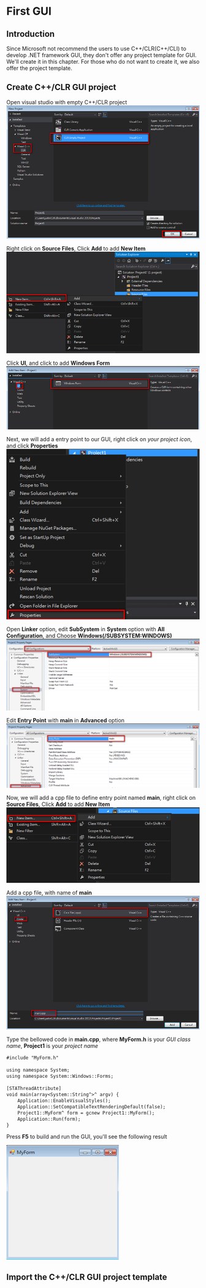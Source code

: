 # First GUI
[Chocolately]: https://chocolatey.org/
## Introduction

Since Microsoft not recommend the users to use C++/CLR(C++/CLI) to develop .NET framework GUI, they don't offer any project template for GUI. We'll create it in this chapter. For those who do not want to create it, we also offer the project template.

## Create C++/CLR GUI project

Open visual studio with empty C++/CLR project
![CreateProject](/doc/Ch2/img/2-2-1.jpg)

Right click on **Source Files**, Click **Add** to add **New Item**
![AddNewItem](/doc/Ch2/img/2-2-2.jpg)

Click **UI**, and click to add **Windows Form**
![AddWinForm](/doc/Ch2/img/2-2-3.jpg)


Next, we will add a entry point to our GUI, right click on *your project icon*, and click **Properties**
![ClickProps](/doc/Ch2/img/2-2-4.jpg)

Open **Linker** option, edit **SubSystem** in **System** option with **All Configuration**, and Choose **Windows(/SUBSYSTEM:WINDOWS)**
![SubSystem](/doc/Ch2/img/2-2-5.jpg)

Edit **Entry Point** with **main** in **Advanced** option
![EntryPoint](/doc/Ch2/img/2-2-6.jpg)

Now, we will add a cpp file to define entry point named **main**, right click on **Source Files**, Click **Add** to add **New Item**
![AddNewItem2](/doc/Ch2/img/2-2-7.jpg)

Add a cpp file, with name of **main**
![CppMain](/doc/Ch2/img/2-2-8.jpg)

Type the bellowed code in **main.cpp**, where **MyForm.h** is your *GUI class name*, **Project1** is your *project name*
    
    #include "MyForm.h"
    
    using namespace System;
    using namespace System::Windows::Forms;
    
    [STAThreadAttribute]
    void main(array<System::String^>^ argv) {
        Application::EnableVisualStyles();
        Application::SetCompatibleTextRenderingDefault(false);
        Project1::MyForm^ form = gcnew Project1::MyForm();
        Application::Run(form);
    }

    

Press **F5** to build and run the GUI, you'll see the following result

![WinForm](/doc/Ch2/img/2-2-9.jpg)

## Import the C++/CLR GUI project template




